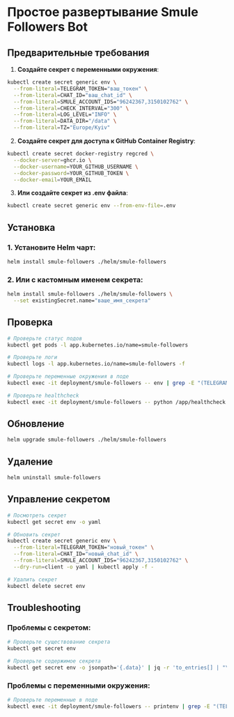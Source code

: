 # Простое развертывание Smule Followers Bot

## Предварительные требования

1. **Создайте секрет с переменными окружения**:
```bash
kubectl create secret generic env \
  --from-literal=TELEGRAM_TOKEN="ваш_токен" \
  --from-literal=CHAT_ID="ваш_chat_id" \
  --from-literal=SMULE_ACCOUNT_IDS="96242367,3150102762" \
  --from-literal=CHECK_INTERVAL="300" \
  --from-literal=LOG_LEVEL="INFO" \
  --from-literal=DATA_DIR="/data" \
  --from-literal=TZ="Europe/Kyiv"
```

2. **Создайте секрет для доступа к GitHub Container Registry**:
```bash
kubectl create secret docker-registry regcred \
  --docker-server=ghcr.io \
  --docker-username=YOUR_GITHUB_USERNAME \
  --docker-password=YOUR_GITHUB_TOKEN \
  --docker-email=YOUR_EMAIL
```

3. **Или создайте секрет из .env файла**:
```bash
kubectl create secret generic env --from-env-file=.env
```

## Установка

### 1. Установите Helm чарт:
```bash
helm install smule-followers ./helm/smule-followers
```

### 2. Или с кастомным именем секрета:
```bash
helm install smule-followers ./helm/smule-followers \
  --set existingSecret.name="ваше_имя_секрета"
```

## Проверка

```bash
# Проверьте статус подов
kubectl get pods -l app.kubernetes.io/name=smule-followers

# Проверьте логи
kubectl logs -l app.kubernetes.io/name=smule-followers -f

# Проверьте переменные окружения в поде
kubectl exec -it deployment/smule-followers -- env | grep -E "(TELEGRAM|CHAT|SMULE)"

# Проверьте healthcheck
kubectl exec -it deployment/smule-followers -- python /app/healthcheck.py
```

## Обновление

```bash
helm upgrade smule-followers ./helm/smule-followers
```

## Удаление

```bash
helm uninstall smule-followers
```

## Управление секретом

```bash
# Посмотреть секрет
kubectl get secret env -o yaml

# Обновить секрет
kubectl create secret generic env \
  --from-literal=TELEGRAM_TOKEN="новый_токен" \
  --from-literal=CHAT_ID="новый_chat_id" \
  --from-literal=SMULE_ACCOUNT_IDS="96242367,3150102762" \
  --dry-run=client -o yaml | kubectl apply -f -

# Удалить секрет
kubectl delete secret env
```

## Troubleshooting

### Проблемы с секретом:
```bash
# Проверьте существование секрета
kubectl get secret env

# Проверьте содержимое секрета
kubectl get secret env -o jsonpath='{.data}' | jq -r 'to_entries[] | "\(.key): \(.value | @base64d)"'
```

### Проблемы с переменными окружения:
```bash
# Проверьте переменные в поде
kubectl exec -it deployment/smule-followers -- printenv | grep -E "(TELEGRAM|CHAT|SMULE)"
```
